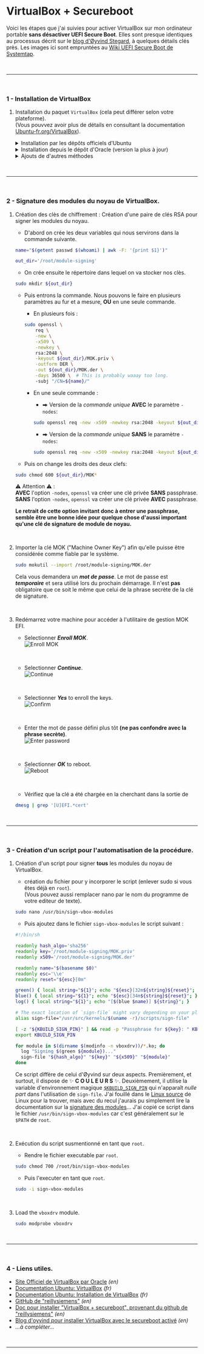# VirtualBox + Secureboot

Voici les étapes que j'ai suivies pour activer VirtualBox sur mon ordinateur 
portable **sans désactiver UEFI Secure Boot**. Elles sont presque identiques 
au processus décrit sur le [blog d'Øyvind Stegard][oyvind_blog], à quelques détails 
clés près. Les images ici sont empruntées au [Wiki UEFI Secure Boot de Systemtap][systemtap].

<br>

---

<br>

### 1 - Installation de VirtualBox

1. Installation du paquet `VirtualBox` (cela peut différer selon votre plateforme).<br>
   (Vous pouvvez avoir plus de détails en consultant la documentation [Ubuntu-fr.org/VirtualBox][ubuntu_install_vbox]).
   
   <details>
   <summary>Installation par les dépôts officiels d'Ubuntu</summary>
   Pour installer VirtualBox tel qu'empaqueté par l'équipe d'Ubuntu, installez les paquets :<br>
   <code>virtualbox</code> <code>virtualbox-qt</code> <code>virtualbox-dkms</code> <code>virtualbox-guest-additions-iso</code> <code>virtualbox-guest-utils</code>.<br>
   <br>
   <pre lang="bash">sudo apt-get install virtualbox virtualbox-qt virtualbox-dkms virtualbox-guest-additions-iso virtualbox-guest-utils</pre>
   </details>

   <details>
   <summary>Installation depuis le dépôt d'Oracle (version la plus à jour)</summary>
   Pour installer l'édition de VirtualBox telle que proposée par Oracle, vous devez ajouter son dépôt à votre liste de sources de logiciels ainsi que sa clé de signature.<br>
   Puis, vous procédez à l'installation de virtualbox-6.1.<br>
   <br>
   
   - Dans une fenêtre de terminal, exécutez la commande suivante afin de récupérer les clés de signature du dépôt de VirtualBox :<br>
   <pre lang="bash">wget -q -O- http://download.virtualbox.org/virtualbox/debian/oracle_vbox_2016.asc | sudo apt-key add -</pre><br>
   
   - Ajoutez le dépôt d'Oracle compatible avec votre version d'Ubuntu à votre liste de sources de logiciels en exécutant la commande suivante dans un terminal :<br>
   <pre lang="bash">echo "deb [arch=amd64] http://download.virtualbox.org/virtualbox/debian $(lsb_release -sc) contrib" | sudo tee /etc/apt/sources.list.d/virtualbox.list</pre><br>
   
   - Rechargez la liste des paquets disponibles pour installation en exécutant la commande suivante dans un terminal :<br>
   <pre lang="bash">sudo apt-get update</pre><br>
   
   - Pour connaître la dernière version installable :<br>
   <pre lang="bash">apt-cache madison virtualbox</pre><br>
   
   - Installation du paquet virtualbox-*. (remplacer "*" par la dernière version trouvée avec la commande précédente).<br>
   <pre lang="bash">sudo apt-get install virtualbox-6.1</pre><br>
   </details>

   <details>
   <summary>Ajouts de d'autres méthodes</summary>
   Ajout futur eventuel pour d'autres méthodes.<br>
   <pre lang="bash">Futur commandes</pre><br>
   </details>

<br>

---

<br>

### 2 - Signature des modules du noyau de VirtualBox.
1. Création des clès de chiffrement : Création d'une paire de clés RSA pour signer les modules du noyau.

   - D'abord on crée les deux variables qui nous servirons dans la commande suivante.
   ```bash
   name="$(getent passwd $(whoami) | awk -F: '{print $1}')"
   ```
   ```bash
   out_dir='/root/module-signing'
   ```

   - On crée ensuite le répertoire dans lequel on va stocker nos clès.
   ```bash
   sudo mkdir ${out_dir}
   ```

   - Puis entrons la commande. Nous pouvons le faire en plusieurs paramètres au fur et a mesure, **OU** en une seule commande.
      - En plusieurs fois :
      ```bash
      sudo openssl \
          req \
          -new \
          -x509 \
          -newkey \
          rsa:2048 \
          -keyout ${out_dir}/MOK.priv \
          -outform DER \
          -out ${out_dir}/MOK.der \
          -days 36500 \  # This is probably waaay too long.
          -subj "/CN=${name}/"
      ```
      
      - En une seule commande :

         - ⮕ Version de la *commande unique* **AVEC** le paramètre `-nodes`:
         ```bash
         sudo openssl req -new -x509 -newkey rsa:2048 -keyout ${out_dir}/MOK.priv -outform DER -out ${out_dir}/MOK.der -nodes -days 36500 -subj "/CN=${name}/"
         ```

         - ⮕ Version de la *commande unique* **SANS** le paramètre `-nodes`:
         ```bash
         sudo openssl req -new -x509 -newkey rsa:2048 -keyout ${out_dir}/MOK.priv -outform DER -out ${out_dir}/MOK.der -days 36500 -subj "/CN=${name}/"
         ```

    - Puis on change les droits des deux clefs:
   ```bash
   sudo chmod 600 ${out_dir}/MOK*
   ```
   
   ⚠️ Attention ⚠️ :<br>
   **AVEC** l'option `-nodes`, `openssl` va créer une clé privée **SANS** passphrase.<br>
   **SANS** l'option `-nodes`, `openssl` va créer une clé privée **AVEC** passphrase.   

   **Le retrait de cette option invitant donc à entrer une passphrase, semble être une 
   bonne idée pour quelque chose d'aussi important qu'une clé de signature de module 
   de noyau.**
<br>

2. Importer la clé MOK ("Machine Owner Key") afin qu'elle puisse être considérée 
   comme fiable par le système.

   ```bash
   sudo mokutil --import /root/module-signing/MOK.der
   ```
   Cela vous demandera un _**mot de passe**_. Le mot de passe est _**temporaire**_ et 
   sera utilisé lors du prochain démarrage. Il n'est **pas** obligatoire 
   que ce soit le même que celui de la phrase secrète de la clé de signature.
<br>

3. Redémarrez votre machine pour accéder à l'utilitaire de gestion MOK EFI.<br>

   - Selectionner _**Enroll MOK**_.<br>
   ![Enroll MOK][screen-enroll mok]

   [screen-enroll mok]: https://sourceware.org/systemtap/wiki/SecureBoot?action=AttachFile&do=get&target=Screenshot_kvm-rawhide-64-uefi-1_2014-02-27_14_00_13_crop.png
   <br>

   - Selectionner _**Continue**_.<br>
   ![Continue][screen-continue]

   [screen-continue]: https://sourceware.org/systemtap/wiki/SecureBoot?action=AttachFile&do=get&target=Screenshot_kvm-rawhide-64-uefi-1_2014-02-27_14_00_35_crop.png
   <br>

   - Selectionner _**Yes**_ to enroll the keys.<br>
   ![Confirm][screen-confirm]

   [screen-confirm]: https://sourceware.org/systemtap/wiki/SecureBoot?action=AttachFile&do=get&target=Screenshot_kvm-rawhide-64-uefi-1_2014-02-27_14_00_44_crop.png
   <br>

   - Enter the mot de passe défini plus tôt **(ne pas confondre avec la phrase secrète)**.<br>
   ![Enter password][screen-password]

   [screen-password]: https://sourceware.org/systemtap/wiki/SecureBoot?action=AttachFile&do=get&target=Screenshot_kvm-rawhide-64-uefi-1_2014-02-27_14_00_53_crop.png
   <br>

   - Selectionner _**OK**_ to reboot.<br>
   ![Reboot][screen-reboot]

   [screen-reboot]: https://sourceware.org/systemtap/wiki/SecureBoot?action=AttachFile&do=get&target=Screenshot_kvm-rawhide-64-uefi-1_2014-02-27_14_01_06_crop.png
   <br>

   - Vérifiez que la clé a été chargée en la cherchant dans la sortie de

   ```bash
   dmesg | grep '[U]EFI.*cert'
   ```

<br>

---

<br>

### 3 - Création d'un script pour l'automatisation de la procédure.

1. Création d'un script pour signer **tous** les modules du noyau de VirtualBox.
   - création du fichier pour y incorporer le script (enlever sudo si vous êtes déjà en `root`).<br>
   (Vous pouvez aussi remplacer nano par le nom du programme de votre editeur de texte).
   ```bash
   sudo nano /usr/bin/sign-vbox-modules
   ```

   - Puis ajoutez dans le fichier `sign-vbox-modules` le script suivant :
   ```bash
   #!/bin/sh
   
   readonly hash_algo='sha256'
   readonly key='/root/module-signing/MOK.priv'
   readonly x509='/root/module-signing/MOK.der'
   
   readonly name="$(basename $0)"
   readonly esc='\\e'
   readonly reset="${esc}[0m"
   
   green() { local string="${1}"; echo "${esc}[32m${string}${reset}"; }
   blue() { local string="${1}"; echo "${esc}[34m${string}${reset}"; }
   log() { local string="${1}"; echo "[$(blue $name)] ${string}"; }
   
   # The exact location of `sign-file` might vary depending on your platform.
   alias sign-file="/usr/src/kernels/$(uname -r)/scripts/sign-file"
   
   [ -z "${KBUILD_SIGN_PIN}" ] && read -p "Passphrase for ${key}: " KBUILD_SIGN_PIN
   export KBUILD_SIGN_PIN
   
   for module in $(dirname $(modinfo -n vboxdrv))/*.ko; do
     log "Signing $(green ${module})..."
     sign-file "${hash_algo}" "${key}" "${x509}" "${module}"
   done
   ```

   Ce script diffère de celui d'Øyvind sur deux aspects. Premièrement, et surtout, 
   il dispose de :sparkles: **C O U L E U R S** :sparkles:. Deuxièmement, il 
   utilise la variable d'environnement magique [`$KBUILD_SIGN_PIN`][kbuild_sign_pin] 
   qui n'apparaît _nulle part_ dans l'utilisation de `sign-file`. J'ai fouillé dans 
   le [Linux source][linux_source] de Linux pour la trouver, mais avec du recul j'aurais 
   pu simplement lire la documentation sur la [signature des modules][module-signing]... 
   J'ai copié ce script dans le fichier `/usr/bin/sign-vbox-modules` car c'est 
   généralement sur le `$PATH` de `root`.
<br>
   
2. Exécution du script susmentionné en tant que `root`.

   - Rendre le fichier executable par `root`.
   ```bash
   sudo chmod 700 /root/bin/sign-vbox-modules
   ```

   - Puis l'executer en tant que `root`.
   ```bash
   sudo -i sign-vbox-modules
   ```
<br>

3. Load the `vboxdrv` module.
   ```bash
   sudo modprobe vboxdrv
   ```

<br>

---

<br>

### 4 - Liens utiles.
- [Site Officiel de VirtualBox par Oracle](https://www.virtualbox.org/wiki/Linux_Downloads) _(en)_
- [Documentation Ubuntu: VirtualBox][ubuntu_vbox] _(fr)_
- [Documentation Ubuntu: Installation de VirtualBox][ubuntu_install_vbox] _(fr)_
- [GitHub de "reillysiemens"][reillysiemens_github] _(en)_
- [Doc pour installer "VirtualBox + secureboot", provenant du github de "reillysiemens"][reillysiemens_doc_vbox] _(en)_
- [Blog d'oyvind pour installer VirtualBox avec le secureboot activé][oyvind_blog] _(en)_
- _...à compléter..._





<br>

---

<br>

[oyvind_blog]: https://stegard.net/2016/10/virtualbox-secure-boot-ubuntu-fail/
[systemtap]: https://sourceware.org/systemtap/wiki/SecureBoot
[kbuild_sign_pin]: https://github.com/torvalds/linux/blob/12491ed354d23c0ecbe02459bf4be58b8c772bc8/scripts/sign-file.c#L236
[linux_source]: https://github.com/torvalds/linux/blob/12491ed354d23c0ecbe02459bf4be58b8c772bc8/scripts/sign-file.c
[module-signing]: https://www.kernel.org/doc/html/v4.20/admin-guide/module-signing.html#manually-signing-modules

[ubuntu_vbox]: https://doc.ubuntu-fr.org/virtualbox
[ubuntu_install_vbox]: https://doc.ubuntu-fr.org/virtualbox#installation
[reillysiemens_github]: https://github.com/reillysiemens/
[reillysiemens_doc_vbox]: https://gist.github.com/reillysiemens/ac6bea1e6c7684d62f544bd79b2182a4
